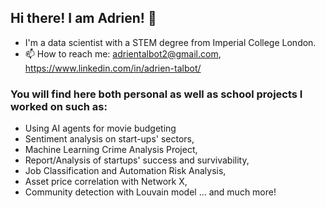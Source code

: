 ## Hi there! I am Adrien! 👋

- I'm a data scientist with a STEM degree from Imperial College London. 
- 📫 How to reach me: adrientalbot2@gmail.com, https://www.linkedin.com/in/adrien-talbot/

### You will find here both personal as well as school projects I worked on such as:

- Using AI agents for movie budgeting
- Sentiment analysis on start-ups' sectors,  
- Machine Learning Crime Analysis Project,
- Report/Analysis of startups' success and survivability,
- Job Classification and Automation Risk Analysis,
- Asset price correlation with Network X,
- Community detection with Louvain model ... and much more!   


